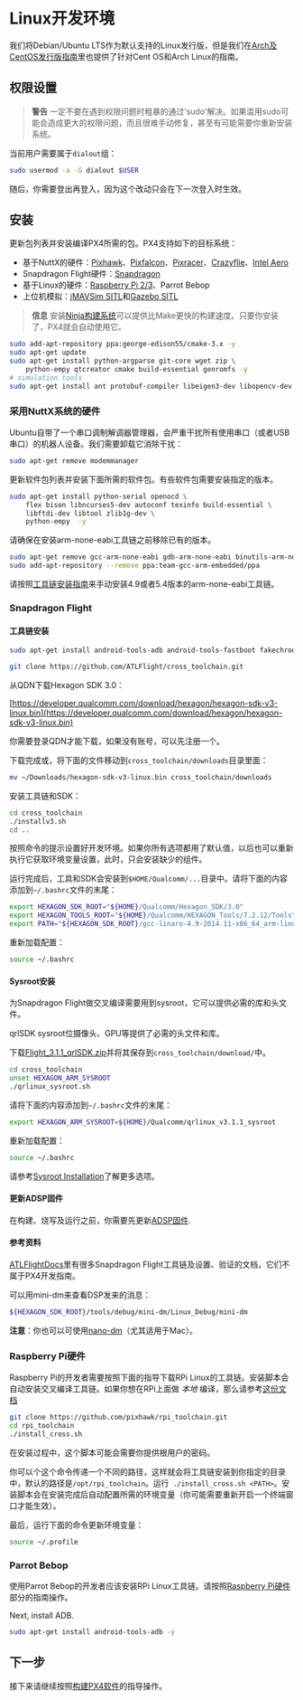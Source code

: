 # Linux开发环境

我们将Debian/Ubuntu LTS作为默认支持的Linux发行版，但是我们在[Arch及CentOS发行版指南](starting-installing-linux-boutique.md)里也提供了针对Cent OS和Arch Linux的指南。

## 权限设置

> **警告** 一定不要在遇到权限问题时粗暴的通过'sudo'解决。如果滥用sudo可能会造成更大的权限问题，而且很难手动修复，甚至有可能需要你重新安装系统。

当前用户需要属于`dialout`组：

```sh
sudo usermod -a -G dialout $USER
```

随后，你需要登出再登入，因为这个改动只会在下一次登入时生效。

## 安装

更新包列表并安装编译PX4所需的包。PX4支持如下的目标系统：

* 基于NuttX的硬件：[Pixhawk](hardware-pixhawk.md)、[Pixfalcon](hardware-pixfalcon.md)、[Pixracer](hardware-pixracer.md)、[Crazyflie](hardware-crazyflie2.md)、[Intel Aero](hardware-intel-aero.md)
* Snapdragon Flight硬件：[Snapdragon](hardware-snapdragon.md)
* 基于Linux的硬件：[Raspberry Pi 2/3](hardware-rpi.md)、Parrot Bebop
* 上位机模拟：[jMAVSim SITL](simulation-sitl.md)和[Gazebo SITL](simulation-gazebo.md)

> **信息** 安装[Ninja构建系统](http://dev.px4.io/starting-installing-linux-boutique.html#ninja-build-system)可以提供比Make更快的构建速度。只要你安装了，PX4就会自动使用它。

```sh
sudo add-apt-repository ppa:george-edison55/cmake-3.x -y
sudo apt-get update
sudo apt-get install python-argparse git-core wget zip \
    python-empy qtcreator cmake build-essential genromfs -y
# simulation tools
sudo apt-get install ant protobuf-compiler libeigen3-dev libopencv-dev openjdk-8-jdk openjdk-8-jre clang-3.5 lldb-3.5 -y
```

### 采用NuttX系统的硬件

Ubuntu自带了一个串口调制解调器管理器，会严重干扰所有使用串口（或者USB串口）的机器人设备。我们需要卸载它消除干扰：

```sh
sudo apt-get remove modemmanager
```

更新软件包列表并安装下面所需的软件包。有些软件包需要安装指定的版本。

```sh
sudo apt-get install python-serial openocd \
    flex bison libncurses5-dev autoconf texinfo build-essential \
    libftdi-dev libtool zlib1g-dev \
    python-empy  -y
```

请确保在安装arm-none-eabi工具链之前移除已有的版本。

```sh
sudo apt-get remove gcc-arm-none-eabi gdb-arm-none-eabi binutils-arm-none-eabi gcc-arm-embedded
sudo add-apt-repository --remove ppa:team-gcc-arm-embedded/ppa
```

请按照[工具链安装指南](http://dev.px4.io/starting-installing-linux-boutique.html#toolchain-installation)来手动安装4.9或者5.4版本的arm-none-eabi工具链。

### Snapdragon Flight

#### 工具链安装

```sh
sudo apt-get install android-tools-adb android-tools-fastboot fakechroot fakeroot unzip xz-utils wget python python-empy -y
```

```sh
git clone https://github.com/ATLFlight/cross_toolchain.git
```

从QDN下载Hexagon SDK 3.0：

[https://developer.qualcomm.com/download/hexagon/hexagon-sdk-v3-linux.bin](https://developer.qualcomm.com/download/hexagon/hexagon-sdk-v3-linux.bin)

你需要登录QDN才能下载，如果没有账号，可以先注册一个。

下载完成或，将下面的文件移动到`cross_toolchain/downloads`目录里面：

```sh
mv ~/Downloads/hexagon-sdk-v3-linux.bin cross_toolchain/downloads
```

安装工具链和SDK：

```sh
cd cross_toolchain
./installv3.sh
cd ..
```

按照命令的提示设置好开发环境。如果你所有选项都用了默认值，以后也可以重新执行它获取环境变量设置，此时，只会安装缺少的组件。

运行完成后，工具和SDK会安装到`$HOME/Qualcomm/...`目录中。请将下面的内容添加到`~/.bashrc`文件的末尾：

```sh
export HEXAGON_SDK_ROOT="${HOME}/Qualcomm/Hexagon_SDK/3.0"
export HEXAGON_TOOLS_ROOT="${HOME}/Qualcomm/HEXAGON_Tools/7.2.12/Tools"
export PATH="${HEXAGON_SDK_ROOT}/gcc-linaro-4.9-2014.11-x86_64_arm-linux-gnueabihf_linux/bin:$PATH"
```

重新加载配置：

```sh
source ~/.bashrc
```

#### Sysroot安装

为Snapdragon Flight做交叉编译需要用到sysroot，它可以提供必需的库和头文件。

qrlSDK sysroot位摄像头、GPU等提供了必需的头文件和库。

下载[Flight\_3.1.1\_qrlSDK.zip](http://support.intrinsyc.com/attachments/download/690/Flight_3.1.1_qrlSDK.zip)并将其保存到`cross_toolchain/download/`中。

```sh
cd cross_toolchain
unset HEXAGON_ARM_SYSROOT
./qrlinux_sysroot.sh
```

请将下面的内容添加到`~/.bashrc`文件的末尾：

```sh
export HEXAGON_ARM_SYSROOT=${HOME}/Qualcomm/qrlinux_v3.1.1_sysroot
```

重新加载配置：

```sh
source ~/.bashrc
```

请参考[Sysroot Installation](https://github.com/ATLFlight/cross_toolchain/blob/sdk3/README.md#sysroot-installation)了解更多选项。

#### 更新ADSP固件

在构建、烧写及运行之前，你需要先更新[ADSP固件](advanced-snapdragon.html#updating-the-adsp-firmware).

#### 参考资料

[ATLFlightDocs](https://github.com/ATLFlight/ATLFlightDocs/blob/master/README.md)里有很多Snapdragon Flight工具链及设置、验证的文档，它们不属于PX4开发指南。

可以用mini-dm来查看DSP发来的消息：

```sh
${HEXAGON_SDK_ROOT}/tools/debug/mini-dm/Linux_Debug/mini-dm
```

**注意**：你也可以可使用[nano-dm](https://github.com/kevinmehall/nano-dm)（尤其适用于Mac）。

### Raspberry Pi硬件

Raspberry Pi的开发者需要按照下面的指导下载RPi Linux的工具链。安装脚本会自动安装交叉编译工具链。如果你想在RPi上面做 *本地* 编译，那么请参考[这份文档](http://dev.px4.io/hardware-pi2.html#native-builds-optional)

```sh
git clone https://github.com/pixhawk/rpi_toolchain.git
cd rpi_toolchain
./install_cross.sh
```
在安装过程中，这个脚本可能会需要你提供根用户的密码。

你可以个这个命令传递一个不同的路径，这样就会将工具链安装到你指定的目录中，默认的路径是`/opt/rpi_toolchain`。运行` ./install_cross.sh <PATH>`。安装脚本会在安装完成后自动配置所需的环境变量（你可能需要重新开启一个终端窗口才能生效）。

最后，运行下面的命令更新环境变量：

```sh
source ~/.profile
```

### Parrot Bebop

使用Parrot Bebop的开发者应该安装RPi Linux工具链。请按照[Raspberry Pi硬件](raspberry-pi-hardware)部分的指南操作。

Next, install ADB.

```sh
sudo apt-get install android-tools-adb -y
```

## 下一步

接下来请继续按照[构建PX4软件](starting-building.md)的指导操作。
